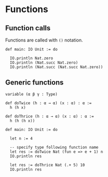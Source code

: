 # Functions


## Function calls 

Functions are called with `()` notation.  

```lean
def main: IO Unit := do 

  IO.println Nat.zero
  IO.println (Nat.succ Nat.zero)
  IO.println (Nat.succ (Nat.succ Nat.zero))
```


## Generic functions

```lean
variable (α β γ : Type)

def doTwice (h : α → α) (x : α) : α :=
  h (h x)

def doThrice (h : α → α) (x : α) : α :=
  h (h (h x))

def main: IO Unit := do

  let n := 4

  -- specify type following function name
  let res := doTwice Nat (fun e => e + 1) n
  IO.println res

  let res := doThrice Nat (.+ 5) 10
  IO.println res
```
